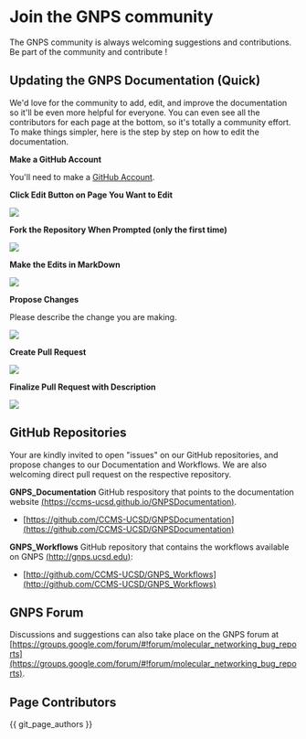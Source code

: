 # Join the GNPS community

The GNPS community is always welcoming suggestions and contributions. Be part of the community and contribute !

## Updating the GNPS Documentation (Quick)

We'd love for the community to add, edit, and improve the documentation so it'll be even more helpful for everyone. You can even see all the contributors for each page at the bottom, so it's totally a community effort. To make things simpler, here is the step by step on how to edit the documentation. 

**Make a GitHub Account** 

You'll need to make a [GitHub Account](https://github.com/join).

**Click Edit Button on Page You Want to Edit**

![](img/edit_page.png)

**Fork the Repository When Prompted (only the first time)**

![](img/fork.png)

**Make the Edits in MarkDown**

![](img/edit_page2.png)

**Propose Changes**

Please describe the change you are making. 

![](img/propose.png)


**Create Pull Request**

![](img/create_pr.png)

**Finalize Pull Request with Description**

![](img/create_pr2.png)


## GitHub Repositories
Your are kindly invited to open "issues" on our GitHub repositories, and propose changes to our Documentation and Workflows. We are also welcoming direct pull request on the respective repository.

**GNPS_Documentation** GitHub respository that points to the documentation website [(https://ccms-ucsd.github.io/GNPSDocumentation)](https://ccms-ucsd.github.io/GNPSDocumentation).

- [https://github.com/CCMS-UCSD/GNPSDocumentation](https://github.com/CCMS-UCSD/GNPSDocumentation)

**GNPS_Workflows** GitHub repository that contains the workflows available on GNPS [(http://gnps.ucsd.edu)](http://gnps.ucsd.edu):

- [http://github.com/CCMS-UCSD/GNPS_Workflows](http://github.com/CCMS-UCSD/GNPS_Workflows)


## GNPS Forum
Discussions and suggestions can also take place on the GNPS forum at [https://groups.google.com/forum/#!forum/molecular_networking_bug_reports](https://groups.google.com/forum/#!forum/molecular_networking_bug_reports).

## Page Contributors

{{ git_page_authors }}


